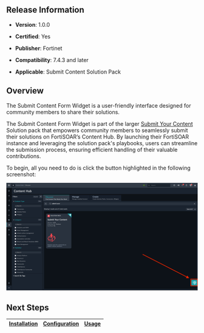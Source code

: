## Release Information

- **Version**: 1.0.0

- **Certified**: Yes

- **Publisher**: Fortinet  

- **Compatibility**: 7.4.3 and later

- **Applicable**: Submit Content Solution Pack


## Overview

The Submit Content Form Widget is a user-friendly interface designed for community members to share their solutions. 

The Submit Content Form Widget is part of the larger [Submit Your Content](https://github.com/fortinet-fortisoar/solution-pack-submit-your-content) Solution pack that empowers community members to seamlessly submit their solutions on FortiSOAR’s Content Hub. By launching their FortiSOAR instance and leveraging the solution pack's playbooks, users can streamline the submission process, ensuring efficient handling of their valuable contributions.

To begin, all you need to do is click the button highlighted in the following screenshot:

![](./docs/res/submit-content-button.png)

## Next Steps

| [Installation](./docs/setup.md#installation) | [Configuration](./docs/setup.md#configuration) | [Usage](./docs/usage.md) |
|----------------------------------------------|------------------------------------------------|--------------------------|
